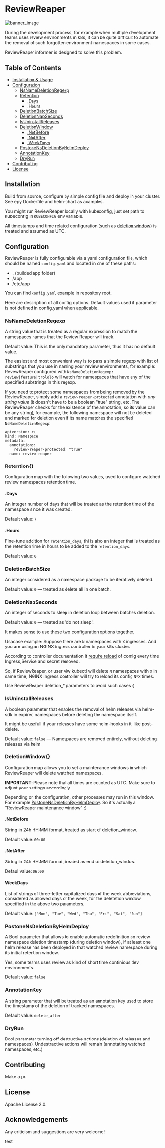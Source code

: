 # ReviewReaper

![banner_image](img/banner.png)

During the development process, for example when multiple development teams uses review environments in k8s, it can be quite difficult to automate the removal of such forgotten environment namespaces in some cases.

ReviewReaper informer is designed to solve this problem.

## Table of Contents

- [Installation & Usage](#installation)
- [Configuration](#configuration)
  - [NsNameDeletionRegexp](#NsNameDeletionRegexp)
  - [Retention](#retention)
    - [.Days](#days)
    - [.Hours](#hours)
  - [DeletionBatchSize](#DeletionBatchSize)
  - [DeletionNapSeconds](#DeletionNapSeconds)
  - [IsUninstallReleases](#IsUninstallReleases)
  - [DeletionWindow](#DeletionWindow)
    - [.NotBefore](#NotBefore)
    - [.NotAfter](#NotAfter)
    - [.WeekDays](#WeekDays)
  - [PostoneNsDeletionByHelmDeploy](#PostoneNsDeletionByHelmDeploy)
  - [AnnotationKey](#AnnotationKey)
  - [DryRun](#DryRun)
- [Contributing](#contributing)
- [License](#license)

## Installation

Build from source, configure by simple config file and deploy in your cluster. See еру Dockerfile and helm-chart as axamples.

You might run ReviewReaper locally with kubeconfig, just set path to kubeconfig in `KUBECONFIG` env variable.

All timestamps and time related configuration (such as [deletion window](#DeletionWindow{})) is treated and assumed as UTC.

## Configuration

ReviewReaper is fully configurable via a yaml configuration file, which should be named `config.yaml` and located in one of these paths:

- . (builded app folder)
- /app
- /etc/app

You can find `config.yaml` example in repository root.

Here are description of all config options. Default values used if parameter is not defined in config.yaml when applicable.

### NsNameDeletionRegexp

A string value that is treated as a regular expression to match the namespaces names that the Review Reaper will track.

Default value: This is the only mandatory parameter, thus it has no default value.

The easiest and most convenient way is to pass a simple regexp with list of substrings that you use in naming your review environments, for example:
RevewReaper configured with `NsNameDeletionRegexp: review|feature|trololo` will watch for namespaces that have any of the specified substrings in this regexp.

If you need to protect some namespaces from being removed by the ReviewReaper, simply add a `review-reaper-protected` annotation with *any string value* (it doesn't have to be a boolean "true" string, etc. The ReviewReaper checks for the existence of the annotation, so its value can be any string), for example, the following namespace will not be deleted and marked for deletion even if its name matches the specified `NsNameDeletionRegexp`:

```
apiVersion: v1
kind: Namespace
metadata:
  annotations:
    review-reaper-protected: "true"
  name: review-reaper
```


### Retention{}

Configuration map with the following two values, used to configure watched review namespaces retention time.

#### .Days

An integer number of days that will be treated as the retention time of the namespace since it was created.

Default value: `7`

#### .Hours

Fine-tune addition for `retention_days`, thi is also an integer that is treated as the retention time in hours to be added to the `retention_days`.

Default value: `0`

### DeletionBatchSize

An integer considered as a namespace package to be iteratively deleted.

Default value: `0` — treated as delete all in one batch.

### DeletionNapSeconds

An integer of seconds to sleep in deletion loop between batches deletion.

Default value: `0` — treated as 'do not sleep'.

It makes sense to use these two configuration options together.

Usacase example: Suppose there are `N` namespaces with `X` ingresses. And you are using an NGINX ingress controller in your k8s cluster.

According to controller documentation it [require reload](https://kubernetes.github.io/ingress-nginx/how-it-works/#when-a-reload-is-required) of config every time Ingress,Service and secret removed.

So, if ReviewReaper, or user viw kubectl will delete `N` namespaces with `X` in same time, NGINX ingress controller will try to reload its config `N*X` times.

Use ReviewReaper deletion_* parameters to avoid such cases :)

### IsUninstallReleases

A boolean parameter that enables the removal of helm releases via helm-sdk in expired namespaces before deleting the namespace itself.

It might be usefull if your releases have some helm-hooks in it, like post-delete.

Default value: `false` — Namespaces are removed entirely, without deleting releases via helm


### DeletionWindow{}

Configuration map allows you to set a maintenance windows in which ReviewReaper will delete watched namespaces.

**IMPORTANT**: Please note that all times are counted as UTC. Make sure to adjust your settings accordingly.

Depending on the configuration, other processes may run in this window. For example [PostoneNsDeletionByHelmDeploy](#PostoneNsDeletionByHelmDeploy). So it's actually a "ReviewReaper maintenance window" :)

#### .NotBefore

String in 24h HH:MM format, treated as start of deletion_window.

Default value: `00:00`

#### .NotAfter

String in 24h HH:MM format, treated as end of deletion_window.

Defaul value: `06:00`

#### WeekDays

List of strings of three-letter capitalized days of the week abbreviations, considered as allowed days of the week, for the deletetion window specified in the above two parameters.

Default value: `["Mon", "Tue", "Wed", "Thu", "Fri", "Sat", "Sun"]`


### PostoneNsDeletionByHelmDeploy

A Bool parameter that allows to enable automatic redefinition on review namespace deletion timestamp (during deletion window), if at least one helm release has been deployed in that watched review namespace during its initial retention window.

Yes, some teams uses review as kind of short time continious dev environments.

Default value: `false`

### AnnotationKey

A string parameter that will be treated as an annotation key used to store the timestamp of the deletion of tracked namespaces.

Default value: `delete_after`

### DryRun

Bool parameter turning off destructive actions (deletion of releases and namespaces). Undestractive actions will remain (annotating watched namespaces, etc.)

## Contributing

Make a pr.

## License

Apache License 2.0.

## Acknowledgements

Any criticism and suggestions are very welcome!

test

